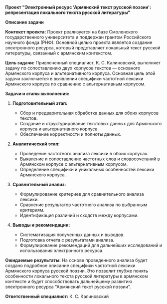 **Проект "Электронный ресурс 'Армянский текст русской поэзии': репрезентация локального текста русской литературы"**

**Описание задачи**

**Контекст проекта:**
Проект реализуется на базе Смоленского государственного университета и поддержан грантом Российского научного фонда (РНФ). Основной целью проекта является создание электронного ресурса, который представляет локальный текст русской литературы, связанный с армянским контекстом.

**Цель задачи:**
Привлеченный специалист, К. С. Калиновский, выполняет задачу по сопоставлению двух корпусов текстов — основного Армянского корпуса и альтернативного корпуса. Основная цель этой задачи заключается в выявлении специфики частотной лексики Армянского корпуса по сравнению с альтернативным корпусом.

**Задачи и этапы выполнения:**

1. **Подготовительный этап:**
   - Сбор и предварительная обработка данных для обоих корпусов текстов.
   - Создание и структурирование текстовых данных для Армянского корпуса и альтернативного корпуса.
   - Обеспечение корректности и полноты данных.

2. **Аналитический этап:**
   - Проведение частотного анализа лексики в обоих корпусах.
   - Выявление и сопоставление частотных слов и словосочетаний в Армянском корпусе с альтернативным корпусом.
   - Определение специфики и уникальных особенностей лексики Армянского корпуса.

3. **Сравнительный анализ:**
   - Формулирование критериев для сравнительного анализа лексики.
   - Сравнение результатов частотного анализа по выбранным критериям.
   - Идентификация различий и сходств между корпусами.

4. **Выводы и рекомендации:**
   - Систематизация полученных данных и выводов.
   - Подготовка отчета с результатами анализа.
   - Формулирование рекомендаций для дальнейших исследований и использования электронного ресурса.

**Ожидаемые результаты:**
На основе проведенного анализа будет создано подробное описание специфики частотной лексики Армянского корпуса русской поэзии. Это позволит глубже понять особенности локального текста русской литературы в армянском контексте и будет способствовать дальнейшему развитию электронного ресурса "Армянский текст русской поэзии".

**Ответственный специалист:**
К. С. Калиновский

